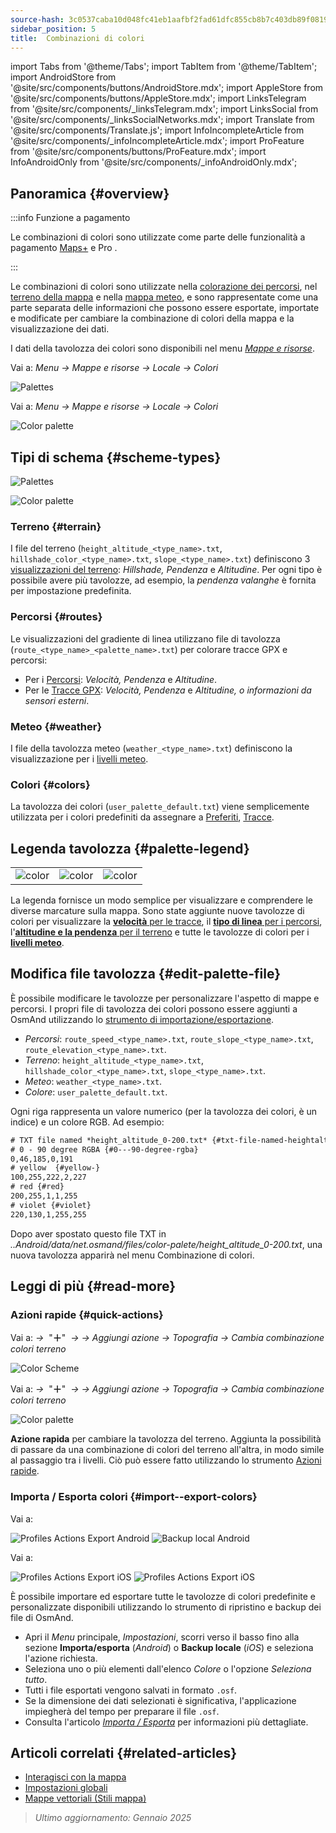 ```yaml
---
source-hash: 3c0537caba10d048fc41eb1aafbf2fad61dfc855cb8b7c403db89f081990b44f
sidebar_position: 5
title:  Combinazioni di colori
---
```

import Tabs from '@theme/Tabs';
import TabItem from '@theme/TabItem';
import AndroidStore from '@site/src/components/buttons/AndroidStore.mdx';
import AppleStore from '@site/src/components/buttons/AppleStore.mdx';
import LinksTelegram from '@site/src/components/_linksTelegram.mdx';
import LinksSocial from '@site/src/components/_linksSocialNetworks.mdx';
import Translate from '@site/src/components/Translate.js';
import InfoIncompleteArticle from '@site/src/components/_infoIncompleteArticle.mdx';
import ProFeature from '@site/src/components/buttons/ProFeature.mdx';
import InfoAndroidOnly from '@site/src/components/_infoAndroidOnly.mdx';



## Panoramica {#overview}

:::info Funzione a pagamento

Le combinazioni di colori sono utilizzate come parte delle funzionalità a pagamento [Maps+](../purchases/index.md) e Pro <ProFeature />.

:::

Le combinazioni di colori sono utilizzate nella [colorazione dei percorsi](#routes), nel [terreno della mappa](#terrain) e nella [mappa meteo](#weather), e sono rappresentate come una parte separata delle informazioni che possono essere esportate, importate e modificate per cambiare la combinazione di colori della mappa e la visualizzazione dei dati.

I dati della tavolozza dei colori sono disponibili nel menu [*Mappe e risorse*](../personal/maps-resources.md#local).

<Tabs groupId="operating-systems" queryString="operating-systems">

<TabItem value="android" label="Android">

Vai a: *Menu → Mappe e risorse → Locale → Colori*

![Palettes](@site/static/img/personal/color-schemes/colors.png)

</TabItem>

<TabItem value="ios" label="iOS">

Vai a: *Menu → Mappe e risorse → Locale → Colori*

![Color palette](@site/static/img/personal/color-schemes/color_palette_ios.png)

</TabItem>

</Tabs>


## Tipi di schema {#scheme-types}

<Tabs groupId="operating-systems" queryString="operating-systems">

<TabItem value="android" label="Android">

![Palettes](@site/static/img/personal/color-schemes/palette.png)

</TabItem>

<TabItem value="ios" label="iOS">

![Color palette](@site/static/img/personal/color-schemes/color_altitude.png)

</TabItem>

</Tabs>


### Terreno {#terrain}

I file del terreno (`height_altitude_<type_name>.txt`, `hillshade_color_<type_name>.txt`, `slope_<type_name>.txt`) definiscono 3 [visualizzazioni del terreno](../plugins/topography.md#hillshade-slope-and-altitude-layers): *Hillshade, Pendenza* e *Altitudine*. Per ogni tipo è possibile avere più tavolozze, ad esempio, la *pendenza valanghe* è fornita per impostazione predefinita.

### Percorsi {#routes}

Le visualizzazioni del gradiente di linea utilizzano file di tavolozza (`route_<type_name>_<palette_name>.txt`) per colorare tracce GPX e percorsi:

- Per i [Percorsi](../navigation/guidance/map-during-navigation.md#color): *Velocità, Pendenza* e *Altitudine*.
- Per le [Tracce GPX](../map/tracks/appearance#track-colors-in-gpx-files): *Velocità, Pendenza* e *Altitudine, o informazioni da sensori esterni*.

### Meteo {#weather}

I file della tavolozza meteo (`weather_<type_name>.txt`) definiscono la visualizzazione per i [livelli meteo](../plugins/weather.md#weather-layers).

### Colori {#colors}

La tavolozza dei colori (`user_palette_default.txt`) viene semplicemente utilizzata per i colori predefiniti da assegnare a [Preferiti](./favorites.md), [Tracce](./tracks/).


## Legenda tavolozza {#palette-legend}

<table class="image">
    <tr>
        <td><img src={require('@site/static/img/personal/color-schemes/legend.png').default} alt="color"/></td>
        <td><img src={require('@site/static/img/personal/color-schemes/legend_1.png').default} alt="color"/></td>
        <td><img src={require('@site/static/img/personal/color-schemes/legend_2.png').default} alt="color"/></td>
    </tr>
</table>


La legenda fornisce un modo semplice per visualizzare e comprendere le diverse marcature sulla mappa. Sono state aggiunte nuove tavolozze di colori per visualizzare la [**velocità** per le tracce](../map/tracks/appearance#track-colors-in-gpx-files), il [**tipo di linea** per i percorsi](../navigation/guidance/map-during-navigation.md#color), l'[**altitudine e la pendenza** per il terreno](../plugins/topography.md#default-color-scheme) e tutte le tavolozze di colori per i [**livelli meteo**](../plugins/weather.md#weather-layers).


## Modifica file tavolozza {#edit-palette-file}

È possibile modificare le tavolozze per personalizzare l'aspetto di mappe e percorsi. I propri file di tavolozza dei colori possono essere aggiunti a OsmAnd utilizzando lo [strumento di importazione/esportazione](./import-export.md).

- *Percorsi*: `route_speed_<type_name>.txt`, `route_slope_<type_name>.txt`, `route_elevation_<type_name>.txt`.
- *Terreno*: `height_altitude_<type_name>.txt`, `hillshade_color_<type_name>.txt`, `slope_<type_name>.txt`.
- *Meteo*: `weather_<type_name>.txt`.
- *Colore*: `user_palette_default.txt`.

Ogni riga rappresenta un valore numerico (per la tavolozza dei colori, è un indice) e un colore RGB. Ad esempio:

```xml
# TXT file named *height_altitude_0-200.txt* {#txt-file-named-heightaltitude0-200txt}
# 0 - 90 degree RGBA {#0---90-degree-rgba}
0,46,185,0,191
# yellow  {#yellow-}
100,255,222,2,227
# red {#red}
200,255,1,1,255
# violet {#violet}
220,130,1,255,255

```

Dopo aver spostato questo file TXT in *..Android/data/net.osmand/files/color-palete/height_altitude_0-200.txt*, una nuova tavolozza apparirà nel menu Combinazione di colori.


## Leggi di più {#read-more}

### Azioni rapide {#quick-actions}

<Tabs groupId="operating-systems" queryString="operating-systems">

<TabItem value="android" label="Android">

Vai a: *<Translate ios="true" ids="shared_string_menu,layer_map_appearance,shared_string_buttons,custom_buttons"/> →*&nbsp;  "**＋**"  &nbsp;*→ <Translate ios="true" ids="add_button"/>*  *→ Aggiungi azione → Topografia → Cambia combinazione colori terreno*

![Color Scheme](@site/static/img/widgets/color_scheme.png)

</TabItem>

<TabItem value="ios" label="iOS">

Vai a: *<Translate ios="true" ids="shared_string_menu,layer_map_appearance,shared_string_buttons,custom_buttons"/> →*&nbsp;  "**＋**"  &nbsp;*→ <Translate ios="true" ids="add_button"/>*  *→ Aggiungi azione → Topografia → Cambia combinazione colori terreno*

![Color palette](@site/static/img/personal/color-schemes/color_scheme_qa_ios.png)

</TabItem>

</Tabs>

**Azione rapida** per cambiare la tavolozza del terreno. Aggiunta la possibilità di passare da una combinazione di colori del terreno all'altra, in modo simile al passaggio tra i livelli. Ciò può essere fatto utilizzando lo strumento [Azioni rapide](../widgets/quick-action.md#configure-map).


### Importa / Esporta colori {#import--export-colors}

<Tabs groupId="operating-systems" queryString="operating-systems">

<TabItem value="android" label="Android">

Vai a: *<Translate android="true" ids="shared_string_menu,shared_string_settings,import_export,export_to_file"/>*

![Profiles Actions Export Android](@site/static/img/personal/profiles/profile_actions_export_1_andr.png)   ![Backup local Android](@site/static/img/personal/profiles/profile_actions_export_3_andr.png)

</TabItem>

<TabItem value="ios" label="iOS">

Vai a: *<Translate ios="true" ids="shared_string_menu,shared_string_settings,local_backup,backup_into_file"/>*

![Profiles Actions Export iOS](@site/static/img/personal/profiles/profile_actions_export_1_ios.png)    ![Profiles Actions Export iOS](@site/static/img/personal/profiles/profile_actions_export_3_ios.png)

</TabItem>

</Tabs>

È possibile importare ed esportare tutte le tavolozze di colori predefinite e personalizzate disponibili utilizzando lo strumento di ripristino e backup dei file di OsmAnd.

- Apri il *Menu* principale, *Impostazioni*, scorri verso il basso fino alla sezione **Importa/esporta** (*Android*) o **Backup locale** (*iOS*) e seleziona l'azione richiesta.
- Seleziona uno o più elementi dall'elenco *Colore* o l'opzione *Seleziona tutto*.
- Tutti i file esportati vengono salvati in formato `.osf`.
- Se la dimensione dei dati selezionati è significativa, l'applicazione impiegherà del tempo per preparare il file `.osf`.
- Consulta l'articolo [*Importa / Esporta*](../personal/import-export.md) per informazioni più dettagliate.


## Articoli correlati {#related-articles}

- [Interagisci con la mappa](../../user/map/interact-with-map.md)
- [Impostazioni globali](../../user/personal/global-settings.md)
- [Mappe vettoriali (Stili mappa)](../../user/map/vector-maps.md)

> *Ultimo aggiornamento: Gennaio 2025*